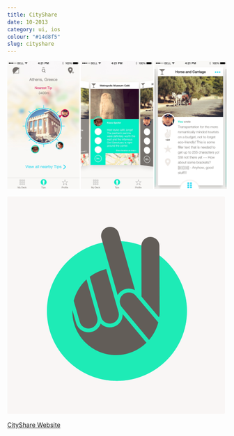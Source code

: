 ```yaml
---
title: CityShare 
date: 10-2013
category: ui, ios
colour: "#14d8f5"
slug: cityshare
---
```


![CityShare MVP Designs Collage](designs.jpg)

![CityShare Logo](logo.png)

[CityShare Website](http://www.cityshare.com)